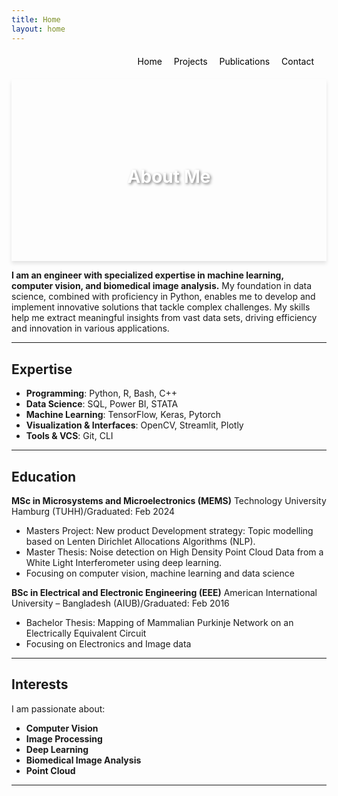 ```yaml
---
title: Home
layout: home
---
```

<div style="text-align: right; margin: 20px;">
  <a href="/" style="margin-right: 15px; text-decoration: none; color: black;">Home</a>
  <a href="/projects" style="margin-right: 15px; text-decoration: none; color: black;">Projects</a>
  <a href="/publications" style="margin-right: 15px; text-decoration: none; color: black;">Publications</a>
  <a href="/contact" style="text-decoration: none; color: black;">Contact</a>
</div>

<div style="background: url('https://www.innovationaus.com/wp-content/uploads/2020/07/Security_410057710_OP.jpg') no-repeat center center; background-size: cover; box-shadow: 0 4px 6px rgba(0,0,0,0.1); text-align: center; padding: 100px 20px;">
    <h1 style="color: white; text-shadow: 2px 2px 4px rgba(0,0,0,0.5);">About Me</h1>
</div>


**I am an engineer with specialized expertise in machine learning, computer vision, and biomedical image analysis.** My foundation in data science, combined with proficiency in Python, enables me to develop and implement innovative solutions that tackle complex challenges. My skills help me extract meaningful insights from vast data sets, driving efficiency and innovation in various applications.

---
## Expertise

- **Programming**: Python, R, Bash, C++
- **Data Science**: SQL, Power BI, STATA
- **Machine Learning**: TensorFlow, Keras, Pytorch
- **Visualization & Interfaces**: OpenCV, Streamlit, Plotly
- **Tools & VCS**: Git, CLI

---
## Education

**MSc in Microsystems and Microelectronics (MEMS)**
Technology University Hamburg (TUHH)/Graduated: Feb 2024
- Masters Project: New product Development strategy: Topic modelling based 
on Lenten Dirichlet Allocations Algorithms (NLP).
-	Master Thesis: Noise detection on High Density Point Cloud Data from a White Light Interferometer using deep learning. 
-	Focusing on computer vision, machine learning and data science 

**BSc in Electrical and Electronic Engineering (EEE)**
American International University – Bangladesh (AIUB)/Graduated: Feb 2016
-	Bachelor Thesis: Mapping of Mammalian Purkinje Network on an Electrically Equivalent Circuit
-	Focusing on Electronics and Image data 

---
## Interests

I am passionate about:
- **Computer Vision**
- **Image Processing**
- **Deep Learning**
- **Biomedical Image Analysis**
- **Point Cloud**

---

